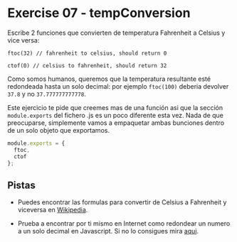 # Exercise 07 - tempConversion

Escribe 2 funciones que convierten de temperatura Fahrenheit a Celsius y vice versa:
```
ftoc(32) // fahrenheit to celsius, should return 0

ctof(0) // celsius to fahrenheit, should return 32
```

Como somos humanos, queremos que la temperatura resultante esté redondeada hasta un solo decimal: por ejemplo `ftoc(100)` deberia devolver `37.8` y no `37.777777777778`.

Este ejercicio te pide que creemes mas de una función asi que la sección `module.exports` del fichero .js es un poco diferente esta vez. Nada de que preocuparse, simplemente vamos a empaquetar ambas bunciones dentro de un solo objeto que exportamos.

```javascript
module.exports = {
  ftoc,
  ctof
};
```
## Pistas
- Puedes encontrar las formulas para convertir de Celsius a Fahrenheit y viceversa en [Wikipedia](https://en.wikipedia.org/wiki/Conversion_of_units_of_temperature).

- Prueba a encontrar por ti mismo en Internet como redondear un numero a un solo decimal en Javascript. Si no lo consigues mira [aqui](https://stackoverflow.com/q/7342957/5433628).
